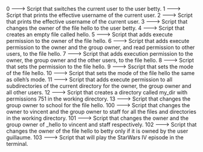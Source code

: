 0 ---> Script that switches the current user to the user betty.
1 ---> Script that prints the effective username of the current user.
2 ---> Script that prints the effective username of the current user.
3 ---> Script that changes the owner of the file hello to the user betty.
4 ---> Script that creates an empty file called hello.
5 ---> Script that adds execute permission to the owner of the file hello.
6 ---> Script that adds execute permission to the owner and the group owner, and read permission to other users, to the file hello.
7 ---> Script that adds execution permission to the owner, the group owner and the other users, to the file hello.
8 ---> Script that sets the permission to the file hello.
9 ---> Sscript that sets the mode of the file hello.
10 ---> Script that sets the mode of the file hello the same as olleh’s mode.
11 ---> Script that adds execute permission to all subdirectories of the current directory for the owner, the group owner and all other users.
12 ---> Script that creates a directory called my_dir with permissions 751 in the working directory.
13 ---> Script that changes the group owner to school for the file hello.
100 ---> Script that changes the owner to vincent and the group owner to staff for all the files and directories in the working directory.
101 ---> Script that changes the owner and the group owner of _hello to vincent and staff respectively.
102 ---> Script that changes the owner of the file hello to betty only if it is owned by the user guillaume.
103 ---> Script that will play the StarWars IV episode in the terminal.

